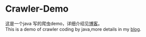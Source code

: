 # Crawler-Demo
这是一个java 写的爬虫demo，详细介绍见[博客](https://uzpeng.github.io/2017/12/26/%E7%88%AC%E8%99%AB%E5%AE%9E%E8%B7%B5-%E6%B7%98%E6%95%B0%E6%8D%AE%E7%88%AC%E5%8F%96%E5%92%8C%E5%AD%98%E5%82%A8/)。  
This is a demo of crawler coding by java,more details in my [blog](https://uzpeng.github.io/2017/12/26/%E7%88%AC%E8%99%AB%E5%AE%9E%E8%B7%B5-%E6%B7%98%E6%95%B0%E6%8D%AE%E7%88%AC%E5%8F%96%E5%92%8C%E5%AD%98%E5%82%A8/).
